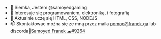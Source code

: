 - 👋 Siemka, Jestem @samoyedgaming
- 👀 Interesuje się programowaniem, elektroniką, i fotografią
- 🌱 Aktualnie uczę się HTML, CSS, NODEJS
- 📫 Skontaktowac można się ze mną przez maila pomoc@franek.ga lub discorda[🌻Samoyed Franek ☁#9264](https://discord.gg/tPrEPhCB38)

<!---
samoyedgaming/samoyedgaming is a ✨ special ✨ repository because its `README.md` (this file) appears on your GitHub profile.
You can click the Preview link to take a look at your changes.
--->
